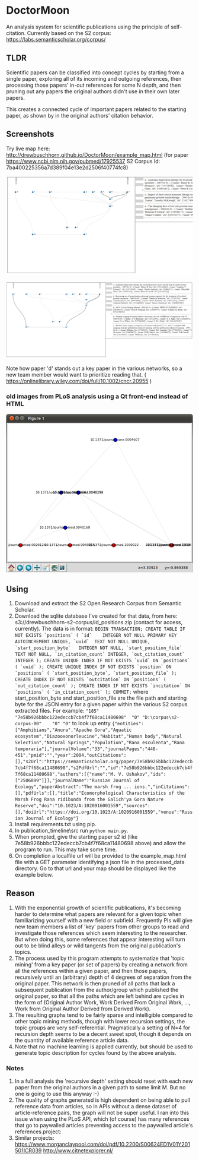 # DoctorMoon
An analysis system for scientific publications using the principle of self-citation. 
Currently based on the S2 corpus: https://labs.semanticscholar.org/corpus/

## TLDR
Scientific papers can be classified into concept cycles by starting from a single paper, exploring all of its incoming and outgoing references, 
then processing those papers' in-out references for some N depth, and then pruning out any papers the original authors didn't use in their own later papers.

This creates a connected cycle of important papers related to the starting paper, as shown by in the original authors' citation behavior.

## Screenshots
Try live map here: http://drewbuschhorn.github.io/DoctorMoon/example_map.html (for paper https://www.ncbi.nlm.nih.gov/pubmed/17925537 S2 Corpus Id: 7ba400225356a7d389f04e13e2d2506f40774fc8)

![screenshot1](https://raw.githubusercontent.com/drewbuschhorn/DoctorMoon/gh-pages/Capture2.PNG)

![screenshot2](https://raw.githubusercontent.com/drewbuschhorn/DoctorMoon/gh-pages/Capture.PNG)

Note how paper 'd' stands out a key paper in the various networks, so a new team member would want to prioritize reading that. ( https://onlinelibrary.wiley.com/doi/full/10.1002/cncr.20955 )

### old images from PLoS analysis using a Qt front-end instead of HTML
![screenshot3](https://github.com/drewbuschhorn/DoctorMoon/blob/gh-pages/Screenshot.png)




## Using
1. Download and extract the S2 Open Research Corpus from Semantic Scholar. 
1. Download the sqlite database I've created for that data, from here: s3://drewbuschhorn-s2-corpus/id_positions.zip (contact for access, currently). The data is in format: ```BEGIN TRANSACTION;
CREATE TABLE IF NOT EXISTS `positions` (
	`id`	INTEGER NOT NULL PRIMARY KEY AUTOINCREMENT UNIQUE,
	`uuid`	TEXT NOT NULL UNIQUE,
	`start_position_byte`	INTEGER NOT NULL,
	`start_position_file`	TEXT NOT NULL,
	`in_citation_count`	INTEGER,
	`out_citation_count`	INTEGER
);
CREATE UNIQUE INDEX IF NOT EXISTS `uuid` ON `positions` (
	`uuid`
);
CREATE UNIQUE INDEX IF NOT EXISTS `position` ON `positions` (
	`start_position_byte`,
	`start_position_file`
);
CREATE INDEX IF NOT EXISTS `outcitation` ON `positions` (
	`out_citation_count`
);
CREATE INDEX IF NOT EXISTS `incitation` ON `positions` (
	`in_citation_count`
);
COMMIT;``` where start_position_byte and start_position_file are the file path and starting byte for the JSON entry for a given paper within the various S2 corpus extracted files. For example: ```"185"	"7e58b926bbbc122edeccb7cb4f7f68ca11480698"	"0"	"D:\corpus\s2-corpus-00"	"0"	"0"``` to look up entry ```{"entities":["Amphibians","Anura","Apache Gora","Aquatic ecosystem","Diazooxonorleucine","Habitat","Human body","Natural Selection","Natural Springs","Population","Rana esculenta","Rana temporaria"],"journalVolume":"33","journalPages":"446-451","pmid":"","year":2004,"outCitations":[],"s2Url":"https://semanticscholar.org/paper/7e58b926bbbc122edeccb7cb4f7f68ca11480698","s2PdfUrl":"","id":"7e58b926bbbc122edeccb7cb4f7f68ca11480698","authors":[{"name":"M. V. Ushakov","ids":["2506899"]}],"journalName":"Russian Journal of Ecology","paperAbstract":"The marsh frog ... ions.","inCitations":[],"pdfUrls":[],"title":"Ecomorphological Characteristics of the Marsh Frog Rana ridibunda from the Galich'ya Gora Nature Reserve","doi":"10.1023/A:1020916001559","sources":[],"doiUrl":"https://doi.org/10.1023/A:1020916001559","venue":"Russian Journal of Ecology"}```
1. Install requirements.txt using pip.
1. In publication_timeline\src run `python main.py`.
1. When prompted, give the starting paper s2 id (like 7e58b926bbbc122edeccb7cb4f7f68ca11480698 above) and allow the program to run. This may take some time.
1. On completion a localfile url will be provided to the example_map.html file with a GET parameter identifying a json file in the processed_data directory. Go to that url and your map should be displayed like the example below.

## Reason
1. With the exponential growth of scientific publications, it's becoming harder to determine what papers are relevant for a given topic when familiarizing yourself with a new field or subfield. Frequently PIs will give new team members a list of 'key' papers from other groups to read and investigate those references which seem interesting to the researcher. But when doing this, some references that appear interesting will turn out to be blind alleys or wild tangents from the original publication's topics.
2. The process used by this program attempts to systematize that 'topic mining' from a key paper (or set of papers) by creating a network from all the references within a given paper, and then those papers, recursively until an (arbitrary) depth of 4 degrees of separation from the original paper.  This network is then pruned of all paths that lack a subsequent publication from the author/group which published the original paper, so that all the paths which are left behind are cycles in the form of (Original Author Work, Work Derived From Original Work, ..., Work from Original Author Derived from Derived Work).
3. The resulting graphs tend to be fairly sparse and intelligible compared to other topic mining methods, though with lower recursion settings, the topic groups are very self-referential.  Pragmatically a setting of N=4 for recursion depth seems to be a decent sweet spot, though it depends on the quantity of available reference article data.
4. Note that no machine learning is applied currently, but should be used to generate topic description for cycles found by the above analysis.

### Notes
1. In a full analysis the 'recursive depth' setting should reset with each new paper from the original authors in a given path to some limit M. But no one is going to use this anyway :-)
2. The quality of graphs generated is high dependent on being able to pull reference data from articles, so in APIs without a dense dataset of article-reference pairs, the graph will not be super useful. I ran into this issue when using the PLoS API, which (of course) has many references that go to paywalled articles preventing access to the paywalled article's references.project:
3. Similar projects: https://www.morganclaypool.com/doi/pdf/10.2200/S00624ED1V01Y201501ICR039 http://www.citnetexplorer.nl/
